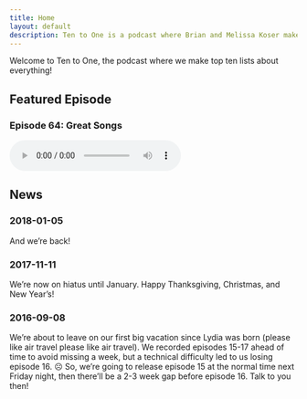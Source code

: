 ```yaml
---
title: Home
layout: default
description: Ten to One is a podcast where Brian and Melissa Koser make top ten lists about everything!
---
```

Welcome to Ten to One, the podcast where we make top ten lists about everything!

<h2>Featured Episode</h2>
<h3>Episode 64: Great Songs</h3>
<audio src="http://{{ site.cdn_url }}/064-great-songs.mp3" preload="metadata" controls></audio>

<h2>News</h2>

<h3>2018-01-05</h3>
<p>And we’re back!</p>

<h3>2017-11-11</h3>
<p>We’re now on hiatus until January. Happy Thanksgiving, Christmas, and New Year’s!</p>

<h3>2016-09-08</h3>
<p>We’re about to leave on our first big vacation since Lydia was born (please like air travel please like air travel). We recorded episodes 15-17 ahead of time to avoid missing a week, but a technical difficulty led to us losing episode 16. ☹ So, we’re going to release episode 15 at the normal time next Friday night, then there’ll be a 2-3 week gap before episode 16. Talk to you then!</p>